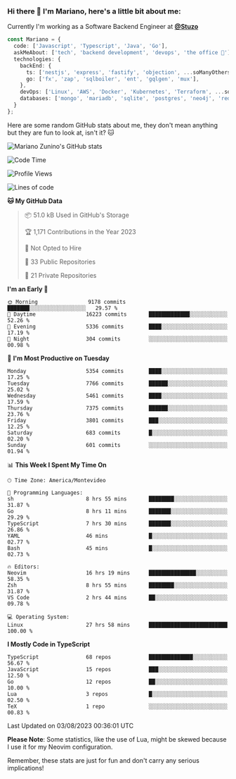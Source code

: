### Hi there 👋 I'm Mariano, here's a little bit about me:

Currently I'm working as a Software Backend Engineer at [**@Stuzo**](https://www.stuzo.com/)

```ts
const Mariano = {
  code: ['Javascript', 'Typescript', 'Java', 'Go'],
  askMeAbout: ['tech', 'backend development', 'devops', 'the office 💼'],
  technologies: {
    backEnd: {
      ts: ['nestjs', 'express', 'fastify', 'objection', ...soManyOthersFrameworks],
      go: ['fx', 'zap', 'sqlboiler', 'ent', 'gqlgen', 'mux'],
    },
    devOps: ['Linux', 'AWS', 'Docker', 'Kubernetes', 'Terraform', ...soManyOthersTools],
    databases: ['mongo', 'mariadb', 'sqlite', 'postgres', 'neo4j', 'redis', ...],
  }
};
```

Here are some random GitHub stats about me, they don't mean anything but they are fun to look at, isn't it? 🐱

![Mariano Zunino's GitHub stats](https://github-readme-stats.vercel.app/api?username=marianozunino&count_private=true&show_icons=true&theme=radical)

<!--START_SECTION:waka-->
![Code Time](http://img.shields.io/badge/Code%20Time-1%2C012%20hrs%207%20mins-blue)

![Profile Views](http://img.shields.io/badge/Profile%20Views-0-blue)

![Lines of code](https://img.shields.io/badge/From%20Hello%20World%20I%27ve%20Written-9.8%20million%20lines%20of%20code-blue)

**🐱 My GitHub Data** 

> 📦 51.0 kB Used in GitHub's Storage 
 > 
> 🏆 1,171 Contributions in the Year 2023
 > 
> 🚫 Not Opted to Hire
 > 
> 📜 33 Public Repositories 
 > 
> 🔑 21 Private Repositories 
 > 
**I'm an Early 🐤** 

```text
🌞 Morning                9178 commits        ███████░░░░░░░░░░░░░░░░░░   29.57 % 
🌆 Daytime                16223 commits       █████████████░░░░░░░░░░░░   52.26 % 
🌃 Evening                5336 commits        ████░░░░░░░░░░░░░░░░░░░░░   17.19 % 
🌙 Night                  304 commits         ░░░░░░░░░░░░░░░░░░░░░░░░░   00.98 % 
```
📅 **I'm Most Productive on Tuesday** 

```text
Monday                   5354 commits        ████░░░░░░░░░░░░░░░░░░░░░   17.25 % 
Tuesday                  7766 commits        ██████░░░░░░░░░░░░░░░░░░░   25.02 % 
Wednesday                5461 commits        ████░░░░░░░░░░░░░░░░░░░░░   17.59 % 
Thursday                 7375 commits        ██████░░░░░░░░░░░░░░░░░░░   23.76 % 
Friday                   3801 commits        ███░░░░░░░░░░░░░░░░░░░░░░   12.25 % 
Saturday                 683 commits         █░░░░░░░░░░░░░░░░░░░░░░░░   02.20 % 
Sunday                   601 commits         ░░░░░░░░░░░░░░░░░░░░░░░░░   01.94 % 
```


📊 **This Week I Spent My Time On** 

```text
🕑︎ Time Zone: America/Montevideo

💬 Programming Languages: 
sh                       8 hrs 55 mins       ████████░░░░░░░░░░░░░░░░░   31.87 % 
Go                       8 hrs 11 mins       ███████░░░░░░░░░░░░░░░░░░   29.29 % 
TypeScript               7 hrs 30 mins       ███████░░░░░░░░░░░░░░░░░░   26.86 % 
YAML                     46 mins             █░░░░░░░░░░░░░░░░░░░░░░░░   02.77 % 
Bash                     45 mins             █░░░░░░░░░░░░░░░░░░░░░░░░   02.73 % 

🔥 Editors: 
Neovim                   16 hrs 19 mins      ███████████████░░░░░░░░░░   58.35 % 
Zsh                      8 hrs 55 mins       ████████░░░░░░░░░░░░░░░░░   31.87 % 
VS Code                  2 hrs 44 mins       ██░░░░░░░░░░░░░░░░░░░░░░░   09.78 % 

💻 Operating System: 
Linux                    27 hrs 58 mins      █████████████████████████   100.00 % 
```

**I Mostly Code in TypeScript** 

```text
TypeScript               68 repos            ██████████████░░░░░░░░░░░   56.67 % 
JavaScript               15 repos            ███░░░░░░░░░░░░░░░░░░░░░░   12.50 % 
Go                       12 repos            ██░░░░░░░░░░░░░░░░░░░░░░░   10.00 % 
Lua                      3 repos             █░░░░░░░░░░░░░░░░░░░░░░░░   02.50 % 
TeX                      1 repo              ░░░░░░░░░░░░░░░░░░░░░░░░░   00.83 % 
```




 Last Updated on 03/08/2023 00:36:01 UTC
<!--END_SECTION:waka-->

**Please Note**: Some statistics, like the use of Lua, might be skewed because I use it for my Neovim configuration.

Remember, these stats are just for fun and don't carry any serious implications!
